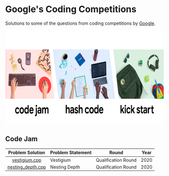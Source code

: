 # Google's Coding Competitions

Solutions to some of the questions from coding competitions by [Google](https://codingcompetitions.withgoogle.com/ "Google's Coding Competitions").

<p align="center"><img src="../assets/google.png" height=300px"></p>

## Code Jam

| Problem Solution		| Problem Statement 					| Round 				| Year	|
|:---------------------:|---------------------------------------|:---------------------:|:-----:|
| [vestigium.cpp]		| Vestigium								| Qualification Round	| 2020	|
| [nesting_depth.cpp]	| Nesting Depth							| Qualification Round	| 2020	|

[//]: # (Code Jam)

[vestigium.cpp]: Code%20Jam/2020/vestigium.cpp
[nesting_depth.cpp]: Code%20Jam/2020/nesting_depth.cpp

[//]: # (EOF)